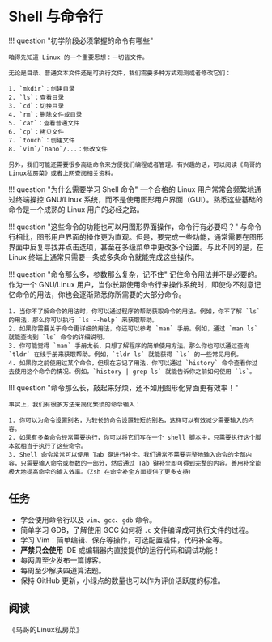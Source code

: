 # Shell 与命令行

!!! question "初学阶段必须掌握的命令有哪些"

    咱得先知道 Linux 的一个重要思想：一切皆文件。
    
    无论是目录、普通文本文件还是可执行文件，我们需要多种方式观测或者修改它们：

    1. `mkdir`：创建目录
    2. `ls`：查看目录
    3. `cd`：切换目录
    4. `rm`：删除文件或目录
    5. `cat`：查看普通文件
    6. `cp`：拷贝文件
    7. `touch`：创建文件
    8. `vim`/`nano`/...：修改文件

    另外，我们可能还需要很多高级命令来方便我们编程或者管理。有兴趣的话，可以阅读《鸟哥的Linux私房菜》或者上网查阅相关资料。

!!! question "为什么需要学习 Shell 命令"
    一个合格的 Linux 用户常常会频繁地通过终端操控 GNU/Linux 系统，而不是使用图形用户界面（GUI）。熟悉这些基础的命令是一个成熟的 Linux 用户的必经之路。

!!! question "这些命令的功能也可以用图形界面操作，命令行有必要吗？"
    与命令行相比，图形用户界面的操作更为直观。但是，要完成一些功能，通常需要在图形界面中反复寻找并点击选项，甚至在多级菜单中更改多个设置。与此不同的是，在 Linux 终端上通常只需要一条或多条命令就能完成这些操作。

!!! question "命令那么多，参数那么复杂，记不住"
    记住命令用法并不是必要的。作为一个 GNU/Linux 用户，当你长期使用命令行来操作系统时，即使你不刻意记忆命令的用法，你也会逐渐熟悉你所需要的大部分命令。

    1. 当你不了解命令的用法时，你可以通过程序的帮助获取命令的用法。例如，你不了解 `ls` 的用法，那么你可以执行 `ls --help` 来获取帮助。
    2. 如果你需要关于命令更详细的用法，你还可以参考 `man` 手册。例如，通过 `man ls` 就能查询到 `ls` 命令的详细说明。
    3. 你可能觉得 `man` 手册太长，只想了解程序的简单使用方法。那么你也可以通过查询 `tldr` 在线手册来获取帮助。例如，`tldr ls` 就能获得 `ls` 的一些常见用例。
    4. 如果你之前使用过某个命令，但现在忘记了用法，你可以通过 `history` 命令查看你过去使用这个命令的情况。例如，`history | grep ls` 就能告诉你之前如何使用 `ls`。

!!! question "命令那么长，敲起来好烦，还不如用图形化界面更有效率！"

    事实上，我们有很多方法来简化繁琐的命令输入：

    1. 你可以为命令设置别名，为较长的命令设置较短的别名，这样可以有效减少需要输入的内容。
    2. 如果有多条命令经常需要执行，你可以将它们写在一个 shell 脚本中，只需要执行这个脚本就相当于执行了这些命令。
    3. Shell 命令常常可以使用 Tab 键进行补全。我们通常不需要完整地输入命令的全部内容，只需要输入命令或参数的一部分，然后通过 Tab 键补全即可得到完整的内容。善用补全能极大地提高命令的输入效率。（Zsh 在命令补全方面提供了更多支持）

## 任务

- 学会使用命令行以及 `vim`、`gcc`、`gdb` 命令。
- 简单学习 GDB，了解使用 GCC 如何将 `.c` 文件编译成可执行文件的过程。
- 学习 Vim：简单编辑、保存等操作，可选配置插件，代码补全等。
- **严禁只会使用** IDE 或编辑器内直接提供的运行代码和调试功能！
- 每两周至少发布一篇博客。
- 每周至少解决四道算法题。
- 保持 GitHub 更新，小绿点的数量也可以作为评价活跃度的标准。

## 阅读

《鸟哥的Linux私房菜》